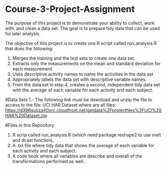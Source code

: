 # Course-3-Project-Assignment

The purpose of this project is to demonstrate your ability to collect, work with, and clean a data set. The goal is to prepare tidy data that can be used for later analysis.

The objective of this project is to create one R script called run_analysis.R that does the following:

1. Merges the training and the test sets to create one data set.
2. Extracts only the measurements on the mean and standard deviation for each measurement.
3. Uses descriptive activity names to name the activities in the data set
4. Appropriately labels the data set with descriptive variable names.
5. From the data set in step 4, creates a second, independent tidy data set with the average of each variable for each activity and each subject.

#Data Sets
1.- The following link must be download and unzip the file to access to the file: UCI HAR Dataset where are all files:
https://d396qusza40orc.cloudfront.net/getdata%2Fprojectfiles%2FUCI%20HAR%20Dataset.zip

#Files in this Repository
1. R scrip called run_analysis.R (which need package reshape2 to use melt and dcast function).
2. A .txt file where tidy data that shows the average of each variable for each activity and each subject.
3. A code book where all variables are describe and overall of the transformations performed as well.

